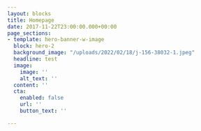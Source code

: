 ```yaml
---
layout: blocks
title: Homepage
date: 2017-11-22T23:00:00.000+00:00
page_sections:
- template: hero-banner-w-image
  block: hero-2
  background_image: "/uploads/2022/02/18/j-156-38032-1.jpeg"
  headline: test
  image:
    image: ''
    alt_text: ''
  content: ''
  cta:
    enabled: false
    url: ''
    button_text: ''

---
```

